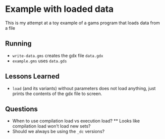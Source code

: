 Example with loaded data
========================

This is my attempt at a toy example of a gams program that loads data from a file

Running
-------

* `write-data.gms` creates the gdx file `data.gdx`
* `example.gms` uses `data.gds`

Lessons Learned
---------------

* `load` (and its variants) without parameters does not load anything, just prints the contents of the gdx file to screen.

Questions
---------

* When to use compilation load vs execution load?
** Looks like compilation load won't load new sets?
* Should we always be using the `_dc` versions?

